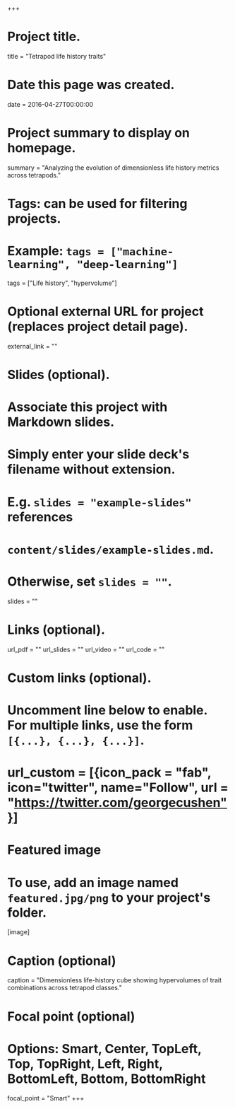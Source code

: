 +++
# Project title.
title = "Tetrapod life history traits"

# Date this page was created.
date = 2016-04-27T00:00:00

# Project summary to display on homepage.
summary = "Analyzing the evolution of dimensionless life history metrics across tetrapods."

# Tags: can be used for filtering projects.
# Example: `tags = ["machine-learning", "deep-learning"]`
tags = ["Life history", "hypervolume"]

# Optional external URL for project (replaces project detail page).
external_link = ""

# Slides (optional).
#   Associate this project with Markdown slides.
#   Simply enter your slide deck's filename without extension.
#   E.g. `slides = "example-slides"` references 
#   `content/slides/example-slides.md`.
#   Otherwise, set `slides = ""`.
slides = ""

# Links (optional).
url_pdf = ""
url_slides = ""
url_video = ""
url_code = ""

# Custom links (optional).
#   Uncomment line below to enable. For multiple links, use the form `[{...}, {...}, {...}]`.
# url_custom = [{icon_pack = "fab", icon="twitter", name="Follow", url = "https://twitter.com/georgecushen"}]

# Featured image
# To use, add an image named `featured.jpg/png` to your project's folder. 
[image]
  # Caption (optional)
  caption = "Dimensionless life-history cube showing hypervolumes of trait combinations across tetrapod classes."
  
  # Focal point (optional)
  # Options: Smart, Center, TopLeft, Top, TopRight, Left, Right, BottomLeft, Bottom, BottomRight
  focal_point = "Smart"
+++


